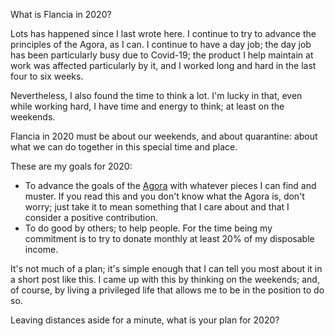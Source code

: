 <!--
.. title: 2020
.. slug: 2020
.. date: 2020-04-11 21:43:43 UTC+02:00
.. tags: 
.. category: 
.. link: 
.. description: 
.. type: text
.. status: 
-->

What is Flancia in 2020?

Lots has happened since I last wrote here. I continue to try to advance the principles of the Agora, as I can. I continue to have a day job; the day job has been particularly busy due to Covid-19; the product I help maintain at work was affected particularly by it, and I worked long and hard in the last four to six weeks.

Nevertheless, I also found the time to think a lot. I'm lucky in that, even while working hard, I have time and energy to think; at least on the weekends.

Flancia in 2020 must be about our weekends, and about quarantine: about what we can do together in this special time and place.

These are my goals for 2020:

 - To advance the goals of the [Agora](link://slug/agora) with whatever pieces I can find and muster. If you read this and you don't know what the Agora is, don't worry; just take it to mean something that I care about and that I consider a positive contribution.
 - To do good by others; to help people. For the time being my commitment is to try to donate monthly at least 20% of my disposable income.

It's not much of a plan; it's simple enough that I can tell you most about it in a short post like this. I came up with this by thinking on the weekends; and, of course, by living a privileged life that allows me to be in the position to do so.

Leaving distances aside for a minute, what is your plan for 2020?
